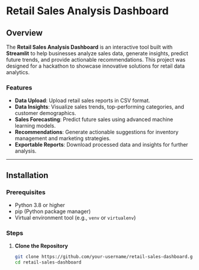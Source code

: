 # Retail Sales Analysis Dashboard

## Overview
The **Retail Sales Analysis Dashboard** is an interactive tool built with **Streamlit** to help businesses analyze sales data, generate insights, predict future trends, and provide actionable recommendations. This project was designed for a hackathon to showcase innovative solutions for retail data analytics.

### Features
- **Data Upload**: Upload retail sales reports in CSV format.
- **Data Insights**: Visualize sales trends, top-performing categories, and customer demographics.
- **Sales Forecasting**: Predict future sales using advanced machine learning models.
- **Recommendations**: Generate actionable suggestions for inventory management and marketing strategies.
- **Exportable Reports**: Download processed data and insights for further analysis.

---

## Installation

### Prerequisites
- Python 3.8 or higher
- pip (Python package manager)
- Virtual environment tool (e.g., `venv` or `virtualenv`)

### Steps

1. **Clone the Repository**
   ```bash
   git clone https://github.com/your-username/retail-sales-dashboard.git
   cd retail-sales-dashboard
   ```